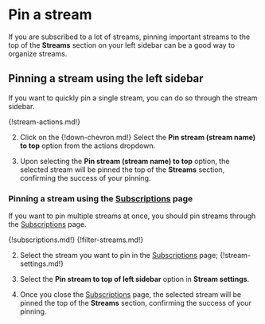 # Pin a stream

If you are subscribed to a lot of streams, pinning important streams to the top
of the **Streams** section on your left sidebar can be a good way to organize
streams.

## Pinning a stream using the left sidebar

If you want to quickly pin a single stream, you can do so through the stream sidebar.

{!stream-actions.md!}

2. Click on the {!down-chevron.md!} Select the **Pin stream (stream name) to top**
option from the actions dropdown.

3. Upon selecting the **Pin stream (stream name) to top** option, the selected
stream will be pinned the top of the **Streams** section, confirming the success
of your pinning.

### Pinning a stream using the [Subscriptions](/#subscriptions) page

If you want to pin multiple streams at once, you should pin streams through the [Subscriptions](/#subscriptions) page.

{!subscriptions.md!}
{!filter-streams.md!}

2. Select the stream you want to pin in the [Subscriptions](/#subscriptions) page; {!stream-settings.md!}

3. Select the **Pin stream to top of left sidebar** option in **Stream settings**.

4. Once you close the [Subscriptions](/#subscriptions) page, the selected stream
will be pinned the top of the **Streams** section, confirming the success of
your pinning.
